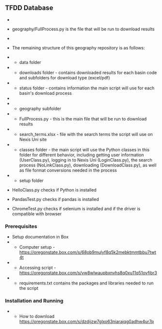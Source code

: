 ## TFDD Database 
- 
- geography/FullProcess.py is the file that will be run to download results
- 
- The remaining structure of this geography repository is as follows:
- * data folder
- - downloads folder - contains downloaded results for each basin code and subfolders for download type (excel/pdf)
- - status folder - contains information the main script will use for each basin's download process
- 
- * geography subfolder
- - FullProcess.py - this is the main file that will be run to download results
- - search_terms.xlsx - file with the search terms the script will use on Nexis Uni site
- - classes folder - the main script will use the Python classes in this folder for different behavior, including getting user information (UserClass.py), logging in to Nexis Uni (LoginClass.py), the search process (NoLinkClass.py), downloading (DownloadClass.py), as well as file format conversions needed in the process

- * setup folder
- HelloClass.py checks if Python is installed
- PandasTest.py checks if pandas is installed
- ChromeTest.py checks if selenium is installed and if the driver is compatible with browser 

### Prerequisites
- Setup documentation in Box
- * Computer setup - https://oregonstate.box.com/s/68ob9mulyf8q5k2mebktmmtbbu7twt4t
- * Accessing script - https://oregonstate.box.com/s/vw8wlwaupbxnvhs8q0xu11q51ovfibr3 
- * requirements.txt contains the packages and libraries needed to run the script

### Installation and Running
- * How to download https://oregonstate.box.com/s/dzdijzw7glxo63niarajqg0adhw4ur7p 